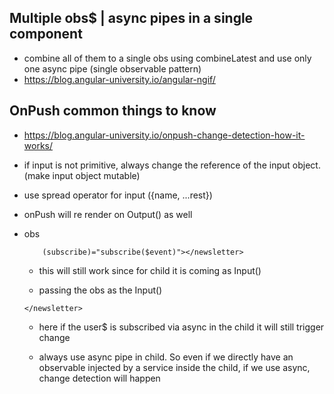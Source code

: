 ## Multiple obs$ | async pipes in a single component

- combine all of them to a single obs using combineLatest and use only one async pipe (single observable pattern)
- https://blog.angular-university.io/angular-ngif/

## OnPush common things to know

- https://blog.angular-university.io/onpush-change-detection-how-it-works/
- if input is not primitive, always change the reference of the input object. (make input object mutable)
- use spread operator for input ({name, ...rest})
- onPush will re render on Output() as well
- obs

  ```<newsletter [user]="userService.user$ | async"
      (subscribe)="subscribe($event)"></newsletter>
  ```

  - this will still work since for child it is coming as Input()

  - passing the obs as the Input()

  ```<newsletter [user$]="userService.user$" (subscribe)="subscribe($event)">
  </newsletter>
  ```

  - here if the user$ is subscribed via async in the child it will still trigger change

  - always use async pipe in child. So even if we directly have an observable injected by a service inside the child, if we use async, change detection will happen
